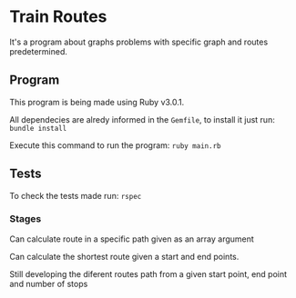 # Train Routes

It's a program about graphs problems with specific graph and routes predetermined.

## Program

This program is being made using Ruby v3.0.1. 

All dependecies are alredy informed in the `Gemfile`, to install it just run: 
`bundle install` 

Execute this command to run the program:
`ruby main.rb`

## Tests

To check the tests made run:
`rspec`

### Stages
Can calculate route in a specific path given as an array argument

Can calculate the shortest route given a start and end points.

Still developing the diferent routes path from a given start point, end point and number of stops

